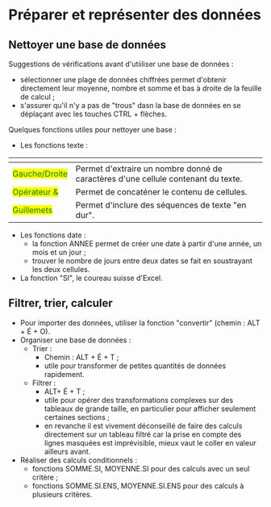 # Préparer et représenter des données

## Nettoyer une base de données

Suggestions de vérifications avant d'utiiliser une base de données :

* sélectionner une plage de données chiffrées permet d'obtenir directement leur moyenne, nombre et somme et bas à droite de la feuille de calcul ;
* s'assurer qu'il n'y a pas de "trous" dasn la base de données en se déplaçant avec les touches CTRL + flèches.

Quelques fonctions utiles pour nettoyer une base :

* Les fonctions texte :

<table data-view="cards"><thead><tr><th></th><th></th><th></th></tr></thead><tbody><tr><td><mark style="color:green;">Gauche/Droite</mark></td><td>Permet d'extraire un nombre donné de caractères d'une cellule contenant du texte.</td><td></td></tr><tr><td><mark style="color:green;">Opérateur &#x26;</mark></td><td>Permet de concaténer le contenu de cellules.</td><td></td></tr><tr><td><mark style="color:green;">Guillemets</mark></td><td>Permet d'inclure des séquences de texte "en dur".</td><td></td></tr></tbody></table>

* Les fonctions date :
  * la fonction ANNEE permet de créer une date à partir d'une année, un mois et un jour ;
  * trouver le nombre de jours entre deux dates se fait en soustrayant les deux cellules.
* La fonction "SI", le coureau suisse d'Excel.

## Filtrer, trier, calculer

* Pour importer des données, utiliser la fonction "convertir" (chemin : ALT + É + O).
* Organiser une base de données :
  * Trier :
    * Chemin : ALT + É + T ;
    * utile pour transformer de petites quantités de données rapidement.
  * Filtrer :
    * ALT+ É + T ;
    * utile pour opérer des transformations complexes sur des tableaux de grande taille, en particulier pour afficher seulement certaines sections ;
    * en revanche il est vivement déconseillé de faire des calculs directement sur un tableau filtré car la prise en compte des lignes masquées est imprévisible, mieux vaut le coller en valeur ailleurs avant.
* Réaliser des calculs conditionnels :
  * fonctions SOMME.SI, MOYENNE.SI pour des calculs avec un seul critère ;
  * fonctions SOMME.SI.ENS, MOYENNE.SI.ENS pour des calculs à plusieurs critères.
